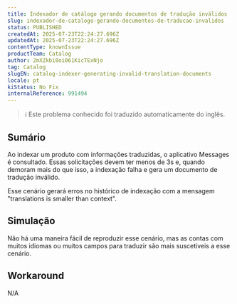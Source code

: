 ```yaml
---
title: Indexador de catálogo gerando documentos de tradução inválidos
slug: indexador-de-catalogo-gerando-documentos-de-traducao-invalidos
status: PUBLISHED
createdAt: 2025-07-23T22:24:27.696Z
updatedAt: 2025-07-23T22:24:27.696Z
contentType: knownIssue
productTeam: Catalog
author: 2mXZkbi0oi061KicTExNjo
tag: Catalog
slugEN: catalog-indexer-generating-invalid-translation-documents
locale: pt
kiStatus: No Fix
internalReference: 991494
---
```


>ℹ️ Este problema conhecido foi traduzido automaticamente do inglês.

## Sumário


Ao indexar um produto com informações traduzidas, o aplicativo Messages é consultado. Essas solicitações devem ter menos de 3s e, quando demoram mais do que isso, a indexação falha e gera um documento de tradução inválido.

Esse cenário gerará erros no histórico de indexação com a mensagem "translations is smaller than context".

## Simulação


Não há uma maneira fácil de reproduzir esse cenário, mas as contas com muitos idiomas ou muitos campos para traduzir são mais suscetíveis a esse cenário.


## Workaround


N/A

